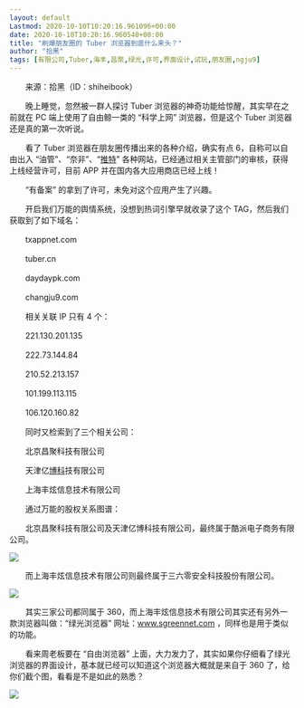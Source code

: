 ```yaml
---
layout: default
Lastmod: 2020-10-10T10:20:16.961096+00:00
date: 2020-10-10T10:20:16.960540+00:00
title: "刷爆朋友圈的 Tuber 浏览器到底什么来头？"
author: "拾黑"
tags: [有限公司,Tuber,海丰,昌聚,绿光,许可,界面设计,试玩,朋友圈,ngju9]
---
```


　　来源：拾黑（ID：shiheibook）　

　　晚上睡觉，忽然被一群人探讨 Tuber 浏览器的神奇功能给惊醒，其实早在之前就在 PC 端上使用了自由鲸一类的 “科学上网” 浏览器，但是这个 Tuber 浏览器还是真的第一次听说。

　　看了 Tuber 浏览器在朋友圈传播出来的各种介绍，确实有点 6，自称可以自由出入 “油管”、“奈非”、“[推特](http://stock.finance.sina.com.cn/usstock/quotes/TWTR.html)” 各种网站，已经通过相关主管部门的审核，获得上线经营许可，目前 APP 并在国内各大应用商店已经上线！

　　“有备案” 的拿到了许可，未免对这个应用产生了兴趣。

　　开启我们万能的舆情系统，没想到热词引擎早就收录了这个 TAG，然后我们获取到了如下域名：

　　txappnet.com

　　tuber.cn

　　daydaypk.com

　　changju9.com

　　相关关联 IP 只有 4 个：

　　221.130.201.135

　　222.73.144.84

　　210.52.213.157

　　101.199.113.115

　　106.120.160.82

　　同时又检索到了三个相关公司：

　　北京昌聚科技有限公司

　　天津亿[博科](http://stock.finance.sina.com.cn/usstock/quotes/BRCD.html)技有限公司

　　上海丰炫信息技术有限公司

　　通过万能的股权关系图谱：

　　北京昌聚科技有限公司及天津亿博科技有限公司，最终属于酷派电子商务有限公司。

![](https://images.weserv.nl/?url=https%3A//n.sinaimg.cn/tech/crawl/376/w550h626/20201010/a700-kakmcxc4206724.png)

　　而上海丰炫信息技术有限公司则最终属于三六零安全科技股份有限公司。

![](https://images.weserv.nl/?url=https%3A//n.sinaimg.cn/tech/crawl/269/w550h519/20201010/5652-kakmcxc4206834.png)

　　其实三家公司都同属于 360，而上海丰炫信息技术有限公司其实还有另外一款浏览器叫做：“绿光浏览器” 网址：www.sgreennet.com ，同样也是用于类似的功能。

　　看来周老板要在 “自由浏览器” 上面，大力发力了，其实如果你仔细看了绿光浏览器的界面设计，基本就已经可以知道这个浏览器大概就是来自于 360 了，给你们截个图，看看是不是如此的熟悉？

![](https://images.weserv.nl/?url=https%3A//n.sinaimg.cn/tech/crawl/130/w550h380/20201010/e5b3-kakmcxc4206893.png)
